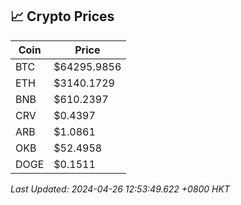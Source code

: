 ## 📈 Crypto Prices

| Coin | Price |
| ---- | ----- |
| BTC | $64295.9856 |
| ETH | $3140.1729 |
| BNB | $610.2397 |
| CRV | $0.4397 |
| ARB | $1.0861 |
| OKB | $52.4958 |
| DOGE | $0.1511 |

_Last Updated: 2024-04-26 12:53:49.622 +0800 HKT_